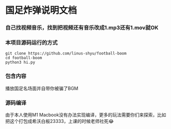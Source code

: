 # 国足炸弹说明文档
### 自己找视频音乐，找到把视频还有音乐改成1.mp3还有1.mov就OK
### 本项目源码运行的方式

```shell
git clone https://github.com/linus-shyu/football-boom
cd football-boom
python3 hi.py
```

### 包含内容

播放国足名场面并自带你被骗了BGM

### 源码编译

由于本人使用M1 Macbook没有办法实现编译，更多的玩法需要你们来探索，比如把这个打包成希沃白板23333，上课的时候老师社死😂

